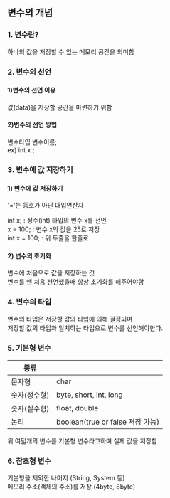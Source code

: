 ## 변수의 개념

### 1. 변수란?
하나의 값을 저장할 수 있는 메모리 공간을 의미함 

### 2. 변수의 선언

#### 1)변수의 선언 이유
값(data)을 저장할 공간을 마련하기 위함

#### 2)변수의 선언 방법
변수타입 변수이름;  
ex) int x ; 

### 3. 변수에 값 저장하기

#### 1) 변수에 값 저장하기 
'='는 등호가 아닌 대입연산자  

int x; : 정수(int) 타입의 변수 x를 선언  
x = 100; : 변수 x의 값을 25로 저장  
int x = 100; : 위 두줄을 한줄로  

#### 2) 변수의 초기화
변수에 처음으로 값을 저장하는 것  
변수를 맨 처음 선언했을때 항상 초기화를 해주어야함

### 4. 변수의 타입

변수의 타입은 저장할 값의 타입에 의해 결정되며  
저장할 값의 타입과 일치하는 타입으로 변수를 선언해야한다.

### 5. 기본형 변수

|종류||
|--|--|
|문자형|char|  
|숫자(정수형)|byte, short, int, long|  
|숫자(실수형)|float, double|  
|논리|boolean(true or false 저장 가능)|  

위 여덟개의 변수를 기본형 변수라고하며 실제 값을 저장함

### 6. 참초형 변수

기본형을 제외한 나머지 (String, System 등)  
메모리 주소(객체의 주소)를 저장 (4byte, 8byte)  
